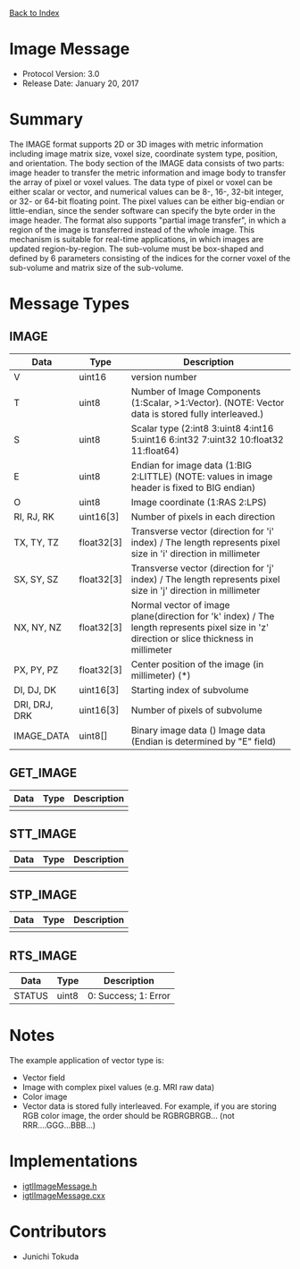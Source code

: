 [Back to Index](/Documents/Protocol/index.md)

Image Message
=============

- Protocol Version: 3.0
- Release Date: January 20, 2017


Summary
===================

The IMAGE format supports 2D or 3D images with metric information including image matrix size,
voxel size, coordinate system type, position, and orientation. The body section of the IMAGE
data consists of two parts: image header to transfer the metric information and image body
to transfer the array of pixel or voxel values. The data type of pixel or voxel can be
either scalar or vector, and numerical values can be 8-, 16-, 32-bit integer, or 32-
or 64-bit floating point. The pixel values can be either big-endian or little-endian,
since the sender software can specify the byte order in the image header. The format
also supports "partial image transfer", in which a region of the image is transferred
instead of the whole image. This mechanism is suitable for real-time applications,
in which images are updated region-by-region. The sub-volume must be box-shaped and
defined by 6 parameters consisting of the indices for the corner voxel of the sub-volume
and matrix size of the sub-volume.


Message Types
===================

IMAGE
-------------------

 Data         | Type      | Description
--------------|-----------|-----------------------------------------------------
V             | uint16    | version number
T             | uint8     | Number of Image Components (1:Scalar, >1:Vector). (NOTE: Vector data is stored fully interleaved.)
S             | uint8     | Scalar type (2:int8 3:uint8 4:int16 5:uint16 6:int32 7:uint32 10:float32 11:float64)
E             | uint8     | Endian for image data (1:BIG 2:LITTLE) (NOTE: values in image header is fixed to BIG endian)
O             | uint8     | Image coordinate (1:RAS 2:LPS)
RI, RJ, RK    | uint16[3] | Number of pixels in each direction
TX, TY, TZ    | float32[3]| Transverse vector (direction for 'i' index) / The length represents pixel size in 'i' direction in millimeter
SX, SY, SZ    | float32[3]| Transverse vector (direction for 'j' index) / The length represents pixel size in 'j' direction in millimeter
NX, NY, NZ    | float32[3]| Normal vector of image plane(direction for 'k' index) / The length represents pixel size in 'z' direction or slice thickness in millimeter
PX, PY, PZ    | float32[3]| Center position of the image (in millimeter) (*)
DI, DJ, DK    | uint16[3] | Starting index of subvolume
DRI, DRJ, DRK | uint16[3] | Number of pixels of subvolume
IMAGE_DATA    | uint8[]   | Binary image data () Image data (Endian is determined by "E" field)


GET_IMAGE
-------------------

 Data         | Type          | Description
--------------|---------------|-------------------------------------------------
              |               |


STT_IMAGE
-------------------

 Data         | Type          | Description
--------------|---------------|-------------------------------------------------
              |               |


STP_IMAGE
-------------------

 Data         | Type          | Description
--------------|---------------|-------------------------------------------------
              |               |

RTS_IMAGE
-------------------

 Data         | Type          | Description
--------------|---------------|-------------------------------------------------
 STATUS       | uint8         | 0: Success; 1: Error

Notes
===================

The example application of vector type is:
* Vector field
* Image with complex pixel values (e.g. MRI raw data)
* Color image
* Vector data is stored fully interleaved. For example, if you are storing RGB color image, the order should be RGBRGBRGB... (not RRR....GGG...BBB...)

Implementations
===================

* [igtlImageMessage.h](/Source/igtlImageMessage.h)
* [igtlImageMessage.cxx](/Source/igtlImageMessage.cxx)

Contributors
===================
* Junichi Tokuda
